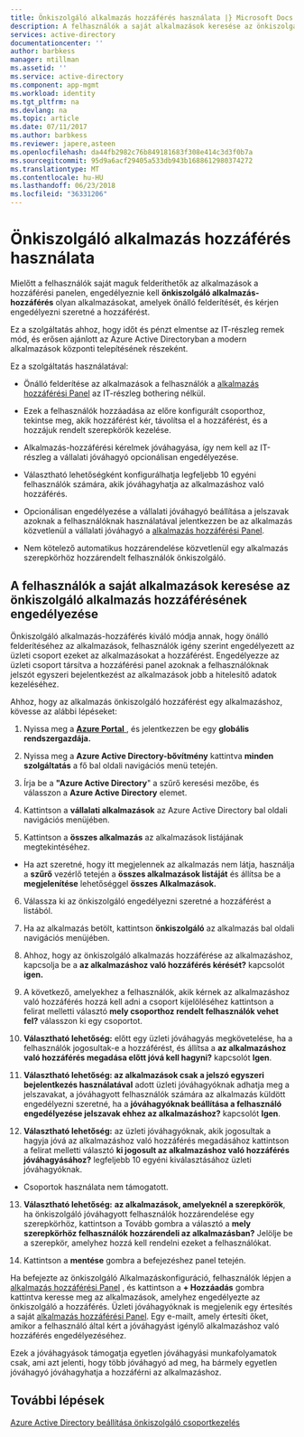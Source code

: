 ```yaml
---
title: Önkiszolgáló alkalmazás hozzáférés használata |} Microsoft Docs
description: A felhasználók a saját alkalmazások keresése az önkiszolgáló alkalmazás hozzáférésének engedélyezése
services: active-directory
documentationcenter: ''
author: barbkess
manager: mtillman
ms.assetid: ''
ms.service: active-directory
ms.component: app-mgmt
ms.workload: identity
ms.tgt_pltfrm: na
ms.devlang: na
ms.topic: article
ms.date: 07/11/2017
ms.author: barbkess
ms.reviewer: japere,asteen
ms.openlocfilehash: da44fb2982c76b849181683f308e414c3d3f0b7a
ms.sourcegitcommit: 95d9a6acf29405a533db943b1688612980374272
ms.translationtype: MT
ms.contentlocale: hu-HU
ms.lasthandoff: 06/23/2018
ms.locfileid: "36331206"
---
```

# <a name="how-to-use-self-service-application-access"></a>Önkiszolgáló alkalmazás hozzáférés használata

Mielőtt a felhasználók saját maguk felderíthetők az alkalmazások a hozzáférési panelen, engedélyeznie kell **önkiszolgáló alkalmazás-hozzáférés** olyan alkalmazásokat, amelyek önálló felderítését, és kérjen engedélyezni szeretné a hozzáférést.

Ez a szolgáltatás ahhoz, hogy időt és pénzt elmentse az IT-részleg remek mód, és erősen ajánlott az Azure Active Directoryban a modern alkalmazások központi telepítésének részeként.

Ez a szolgáltatás használatával:

-   Önálló felderítése az alkalmazások a felhasználók a [alkalmazás hozzáférési Panel](https://myapps.microsoft.com/) az IT-részleg bothering nélkül.

-   Ezek a felhasználók hozzáadása az előre konfigurált csoporthoz, tekintse meg, akik hozzáférést kér, távolítsa el a hozzáférést, és a hozzájuk rendelt szerepkörök kezelése.

-   Alkalmazás-hozzáférési kérelmek jóváhagyása, így nem kell az IT-részleg a vállalati jóváhagyó opcionálisan engedélyezése.

-   Választható lehetőségként konfigurálhatja legfeljebb 10 egyéni felhasználók számára, akik jóváhagyhatja az alkalmazáshoz való hozzáférés.

-   Opcionálisan engedélyezése a vállalati jóváhagyó beállítása a jelszavak azoknak a felhasználóknak használatával jelentkezzen be az alkalmazás közvetlenül a vállalati jóváhagyó a [alkalmazás hozzáférési Panel](https://myapps.microsoft.com/).

-   Nem kötelező automatikus hozzárendelése közvetlenül egy alkalmazás szerepkörhöz hozzárendelt felhasználók önkiszolgáló.

## <a name="enable-self-service-application-access-to-allow-users-to-find-their-own-applications"></a>A felhasználók a saját alkalmazások keresése az önkiszolgáló alkalmazás hozzáférésének engedélyezése

Önkiszolgáló alkalmazás-hozzáférés kiváló módja annak, hogy önálló felderítéséhez az alkalmazások, felhasználók igény szerint engedélyezett az üzleti csoport ezeket az alkalmazásokat a hozzáférést. Engedélyezze az üzleti csoport társítva a hozzáférési panel azoknak a felhasználóknak jelszót egyszeri bejelentkezést az alkalmazások jobb a hitelesítő adatok kezeléséhez.

Ahhoz, hogy az alkalmazás önkiszolgáló hozzáférést egy alkalmazáshoz, kövesse az alábbi lépéseket:

1.  Nyissa meg a [ **Azure Portal** ](https://portal.azure.com/) , és jelentkezzen be egy **globális rendszergazdája.**

2.  Nyissa meg a **Azure Active Directory-bővítmény** kattintva **minden szolgáltatás** a fő bal oldali navigációs menü tetején.

3.  Írja be a **"Azure Active Directory**" a szűrő keresési mezőbe, és válasszon a **Azure Active Directory** elemet.

4.  Kattintson a **vállalati alkalmazások** az Azure Active Directory bal oldali navigációs menüjében.

5.  Kattintson a **összes alkalmazás** az alkalmazások listájának megtekintéséhez.

  * Ha azt szeretné, hogy itt megjelennek az alkalmazás nem látja, használja a **szűrő** vezérlő tetején a **összes alkalmazások listáját** és állítsa be a **megjelenítése** lehetőséggel **összes Alkalmazások.**

6.  Válassza ki az önkiszolgáló engedélyezni szeretné a hozzáférést a listából.

7.  Ha az alkalmazás betölt, kattintson **önkiszolgáló** az alkalmazás bal oldali navigációs menüjében.

8.  Ahhoz, hogy az önkiszolgáló alkalmazás hozzáférése az alkalmazáshoz, kapcsolja be a **az alkalmazáshoz való hozzáférés kérését?** kapcsolót **igen.**

9.  A következő, amelyekhez a felhasználók, akik kérnek az alkalmazáshoz való hozzáférés hozzá kell adni a csoport kijelöléséhez kattintson a felirat melletti választó **mely csoporthoz rendelt felhasználók vehet fel?** válasszon ki egy csoportot.

10. **Választható lehetőség:** előtt egy üzleti jóváhagyás megkövetelése, ha a felhasználók jogosultak-e a hozzáférést, és állítsa a **az alkalmazáshoz való hozzáférés megadása előtt jóvá kell hagyni?** kapcsolót **Igen**.

11. **Választható lehetőség: az alkalmazások csak a jelszó egyszeri bejelentkezés használatával** adott üzleti jóváhagyóknak adhatja meg a jelszavakat, a jóváhagyott felhasználók számára az alkalmazás küldött engedélyezni szeretné, ha a **jóváhagyóknak beállítása a felhasználó engedélyezése jelszavak ehhez az alkalmazáshoz?**  kapcsolót **Igen**.

12. **Választható lehetőség:** az üzleti jóváhagyóknak, akik jogosultak a hagyja jóvá az alkalmazáshoz való hozzáférés megadásához kattintson a felirat melletti választó **ki jogosult az alkalmazáshoz való hozzáférés jóváhagyásához?** legfeljebb 10 egyéni kiválasztásához üzleti jóváhagyóknak.

   * Csoportok használata nem támogatott.

13. **Választható lehetőség:** **az alkalmazások, amelyeknél a szerepkörök**, ha önkiszolgáló jóváhagyott felhasználók hozzárendelése egy szerepkörhöz, kattintson a Tovább gombra a választó a **mely szerepkörhöz felhasználók hozzárendeli az alkalmazásban?** Jelölje be a szerepkör, amelyhez hozzá kell rendelni ezeket a felhasználókat.

14. Kattintson a **mentése** gombra a befejezéshez panel tetején.

Ha befejezte az önkiszolgáló Alkalmazáskonfiguráció, felhasználók lépjen a [alkalmazás hozzáférési Panel](https://myapps.microsoft.com/) , és kattintson a **+ Hozzáadás** gombra kattintva keresse meg az alkalmazások, amelyhez engedélyezte az önkiszolgáló a hozzáférés. Üzleti jóváhagyóknak is megjelenik egy értesítés a saját [alkalmazás hozzáférési Panel](https://myapps.microsoft.com/). Egy e-mailt, amely értesíti őket, amikor a felhasználó által kért a jóváhagyást igénylő alkalmazáshoz való hozzáférés engedélyezéséhez. 

Ezek a jóváhagyások támogatja egyetlen jóváhagyási munkafolyamatok csak, ami azt jelenti, hogy több jóváhagyó ad meg, ha bármely egyetlen jóváhagyó jóváhagyhatja a hozzáférni az alkalmazáshoz.

## <a name="next-steps"></a>További lépések
[Azure Active Directory beállítása önkiszolgáló csoportkezelés](active-directory-accessmanagement-self-service-group-management.md)
